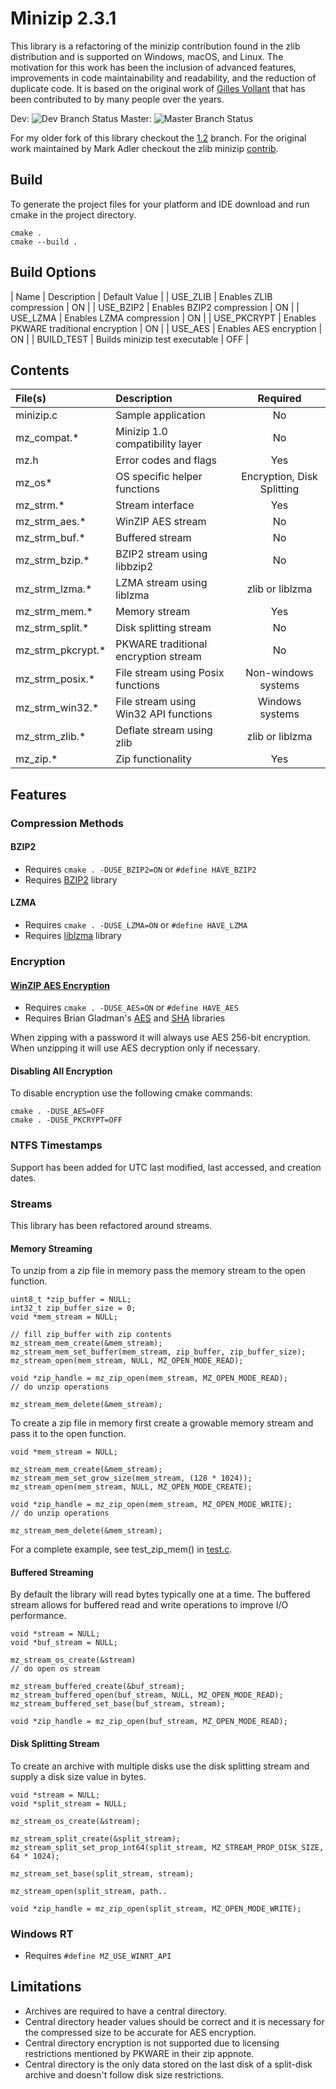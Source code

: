 # Minizip 2.3.1

This library is a refactoring of the minizip contribution found in the zlib distribution and is supported on Windows, macOS, and Linux. The motivation for this work has been the inclusion of advanced features, improvements in code maintainability and readability, and the reduction of duplicate code. It is based on the original work of [Gilles Vollant](http://www.winimage.com/zLibDll/minizip.html) that has been contributed to by many people over the years.

Dev: ![Dev Branch Status](https://travis-ci.org/nmoinvaz/minizip.svg?branch=dev)
Master: ![Master Branch Status](https://travis-ci.org/nmoinvaz/minizip.svg?branch=master)

For my older fork of this library checkout the [1.2](https://github.com/nmoinvaz/minizip/tree/1.2) branch.
For the original work maintained by Mark Adler checkout the zlib minizip  [contrib](https://github.com/madler/zlib/tree/master/contrib/minizip).

## Build

To generate the project files for your platform and IDE download and run cmake in the project directory.

```
cmake .
cmake --build .
```

## Build Options

| Name | Description | Default Value |
| USE_ZLIB | Enables ZLIB compression | ON |
| USE_BZIP2 | Enables BZIP2 compression | ON |
| USE_LZMA | Enables LZMA compression | ON |
| USE_PKCRYPT | Enables PKWARE traditional encryption | ON |
| USE_AES | Enables AES encryption | ON |
| BUILD_TEST | Builds minizip test executable | OFF |

## Contents

| File(s) | Description | Required |
|:- |:-|:-:|
| minizip.c | Sample application | No |
| mz_compat.\* | Minizip 1.0 compatibility layer | No |
| mz.h | Error codes and flags | Yes |
| mz_os\* | OS specific helper functions | Encryption, Disk Splitting |
| mz_strm.\* | Stream interface | Yes |
| mz_strm_aes.\* | WinZIP AES stream | No |
| mz_strm_buf.\* | Buffered stream | No |
| mz_strm_bzip.\* | BZIP2 stream using libbzip2 | No |
| mz_strm_lzma.\* | LZMA stream using liblzma | zlib or liblzma |
| mz_strm_mem.\* | Memory stream | Yes |
| mz_strm_split.\* | Disk splitting stream | No |
| mz_strm_pkcrypt.\* | PKWARE traditional encryption stream | No |
| mz_strm_posix.\* | File stream using Posix functions | Non-windows systems |
| mz_strm_win32.\* | File stream using Win32 API functions | Windows systems |
| mz_strm_zlib.\* | Deflate stream using zlib | zlib or liblzma |
| mz_zip.\* | Zip functionality | Yes |

## Features

### Compression Methods

#### BZIP2

+ Requires ``cmake . -DUSE_BZIP2=ON`` or ``#define HAVE_BZIP2``
+ Requires [BZIP2](http://www.bzip.org/) library

#### LZMA

+ Requires ``cmake . -DUSE_LZMA=ON`` or ``#define HAVE_LZMA``
+ Requires [liblzma](https://tukaani.org/xz/) library

### Encryption

#### [WinZIP AES Encryption](https://www.winzip.com/aes_info.htm)

+ Requires ``cmake . -DUSE_AES=ON`` or ``#define HAVE_AES``
+ Requires Brian Gladman's [AES](https://github.com/BrianGladman/aes) and [SHA](https://github.com/BrianGladman/sha) libraries

When zipping with a password it will always use AES 256-bit encryption.
When unzipping it will use AES decryption only if necessary.

#### Disabling All Encryption

To disable encryption use the following cmake commands:

```
cmake . -DUSE_AES=OFF
cmake . -DUSE_PKCRYPT=OFF
```

### NTFS Timestamps

Support has been added for UTC last modified, last accessed, and creation dates.

### Streams

This library has been refactored around streams.

#### Memory Streaming

To unzip from a zip file in memory pass the memory stream to the open function.
```
uint8_t *zip_buffer = NULL;
int32_t zip_buffer_size = 0;
void *mem_stream = NULL;

// fill zip_buffer with zip contents
mz_stream_mem_create(&mem_stream);
mz_stream_mem_set_buffer(mem_stream, zip_buffer, zip_buffer_size);
mz_stream_open(mem_stream, NULL, MZ_OPEN_MODE_READ);

void *zip_handle = mz_zip_open(mem_stream, MZ_OPEN_MODE_READ);
// do unzip operations

mz_stream_mem_delete(&mem_stream);
```

To create a zip file in memory first create a growable memory stream and pass it to the open function.

```
void *mem_stream = NULL;

mz_stream_mem_create(&mem_stream);
mz_stream_mem_set_grow_size(mem_stream, (128 * 1024));
mz_stream_open(mem_stream, NULL, MZ_OPEN_MODE_CREATE);

void *zip_handle = mz_zip_open(mem_stream, MZ_OPEN_MODE_WRITE);
// do unzip operations

mz_stream_mem_delete(&mem_stream);
```

For a complete example, see test_zip_mem() in [test.c](https://github.com/nmoinvaz/minizip/blob/master/test/test.c).

#### Buffered Streaming

By default the library will read bytes typically one at a time. The buffered stream allows for buffered read and write operations to improve I/O performance.

```
void *stream = NULL;
void *buf_stream = NULL;

mz_stream_os_create(&stream)
// do open os stream

mz_stream_buffered_create(&buf_stream);
mz_stream_buffered_open(buf_stream, NULL, MZ_OPEN_MODE_READ);
mz_stream_buffered_set_base(buf_stream, stream);

void *zip_handle = mz_zip_open(buf_stream, MZ_OPEN_MODE_READ);
```

#### Disk Splitting Stream

To create an archive with multiple disks use the disk splitting stream and supply a disk size value in bytes.

```
void *stream = NULL;
void *split_stream = NULL;

mz_stream_os_create(&stream);

mz_stream_split_create(&split_stream);
mz_stream_split_set_prop_int64(split_stream, MZ_STREAM_PROP_DISK_SIZE, 64 * 1024);

mz_stream_set_base(split_stream, stream);

mz_stream_open(split_stream, path..

void *zip_handle = mz_zip_open(split_stream, MZ_OPEN_MODE_WRITE);
```

### Windows RT

+ Requires ``#define MZ_USE_WINRT_API``

## Limitations

+ Archives are required to have a central directory.
+ Central directory header values should be correct and it is necessary for the compressed size to be accurate for AES encryption.
+ Central directory encryption is not supported due to licensing restrictions mentioned by PKWARE in their zip appnote.
+ Central directory is the only data stored on the last disk of a split-disk archive and doesn't follow disk size restrictions.
